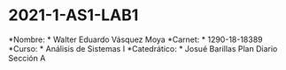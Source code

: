 # 2021-1-AS1-LAB1

*Nombre: * Walter Eduardo Vásquez Moya
*Carnet: * 1290-18-18389
*Curso: * Análisis de Sistemas I
*Catedrático: * Josué Barillas
Plan Diario
Sección A
 